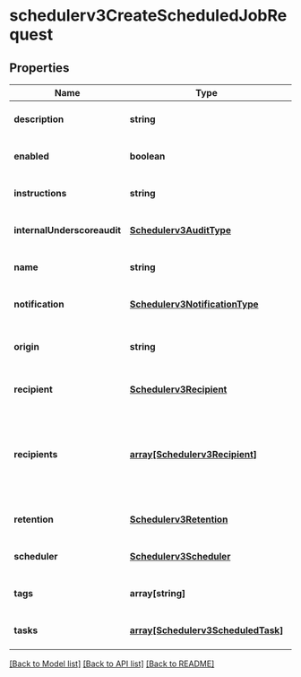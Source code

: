 # schedulerv3CreateScheduledJobRequest

## Properties
Name | Type | Description | Notes
------------ | ------------- | ------------- | -------------
**description** | **string** |  | [optional] [default to null]
**enabled** | **boolean** |  | [optional] [default to null]
**instructions** | **string** |  | [optional] [default to null]
**internalUnderscoreaudit** | [**Schedulerv3AuditType**](Schedulerv3AuditType.md) |  | [optional] [default to null]
**name** | **string** |  | [optional] [default to null]
**notification** | [**Schedulerv3NotificationType**](Schedulerv3NotificationType.md) |  | [optional] [default to null]
**origin** | **string** | ONLINE, REPORTS, or SCHEDULER | [optional] [default to null]
**recipient** | [**Schedulerv3Recipient**](Schedulerv3Recipient.md) |  | [optional] [default to null]
**recipients** | [**array[Schedulerv3Recipient]**](Schedulerv3Recipient.md) | Optional: The recipients of the notification when the entire job completes | [optional] [default to null]
**retention** | [**Schedulerv3Retention**](Schedulerv3Retention.md) |  | [optional] [default to null]
**scheduler** | [**Schedulerv3Scheduler**](Schedulerv3Scheduler.md) |  | [optional] [default to null]
**tags** | **array[string]** |  | [optional] [default to null]
**tasks** | [**array[Schedulerv3ScheduledTask]**](Schedulerv3ScheduledTask.md) | Array of sequential jobs to run | [optional] [default to null]

[[Back to Model list]](../README.md#documentation-for-models) [[Back to API list]](../README.md#documentation-for-api-endpoints) [[Back to README]](../README.md)


